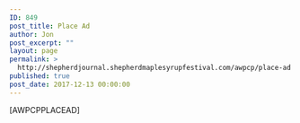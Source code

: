 ```yaml
---
ID: 849
post_title: Place Ad
author: Jon
post_excerpt: ""
layout: page
permalink: >
  http://shepherdjournal.shepherdmaplesyrupfestival.com/awpcp/place-ad
published: true
post_date: 2017-12-13 00:00:00
---
```

[AWPCPPLACEAD]